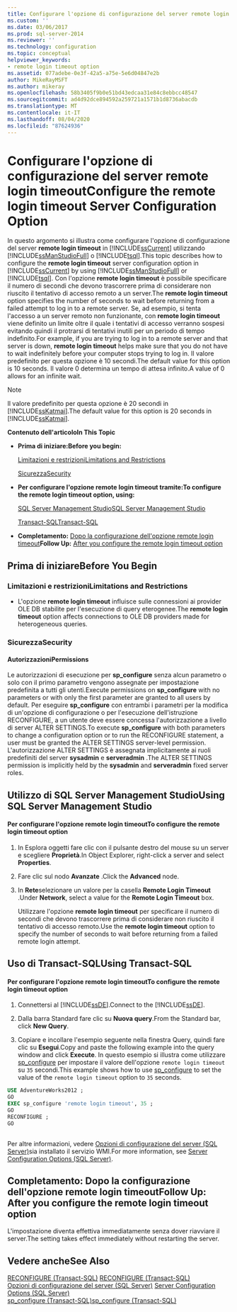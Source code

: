 ```yaml
---
title: Configurare l'opzione di configurazione del server remote login timeout | Microsoft Docs
ms.custom: ''
ms.date: 03/06/2017
ms.prod: sql-server-2014
ms.reviewer: ''
ms.technology: configuration
ms.topic: conceptual
helpviewer_keywords:
- remote login timeout option
ms.assetid: 077adebe-0e3f-42a5-a75e-5e6d04847e2b
author: MikeRayMSFT
ms.author: mikeray
ms.openlocfilehash: 58b3405f9b0e51bd43edcaa31e84c8ebbcc48547
ms.sourcegitcommit: ad4d92dce894592a259721a1571b1d8736abacdb
ms.translationtype: MT
ms.contentlocale: it-IT
ms.lasthandoff: 08/04/2020
ms.locfileid: "87624936"
---
```

# <a name="configure-the-remote-login-timeout-server-configuration-option"></a><span data-ttu-id="7a217-102">Configurare l'opzione di configurazione del server remote login timeout</span><span class="sxs-lookup"><span data-stu-id="7a217-102">Configure the remote login timeout Server Configuration Option</span></span>
  <span data-ttu-id="7a217-103">In questo argomento si illustra come configurare l'opzione di configurazione del server **remote login timeout** in [!INCLUDE[ssCurrent](../../includes/sscurrent-md.md)] utilizzando [!INCLUDE[ssManStudioFull](../../includes/ssmanstudiofull-md.md)] o [!INCLUDE[tsql](../../includes/tsql-md.md)].</span><span class="sxs-lookup"><span data-stu-id="7a217-103">This topic describes how to configure the **remote login timeout** server configuration option in [!INCLUDE[ssCurrent](../../includes/sscurrent-md.md)] by using [!INCLUDE[ssManStudioFull](../../includes/ssmanstudiofull-md.md)] or [!INCLUDE[tsql](../../includes/tsql-md.md)].</span></span> <span data-ttu-id="7a217-104">Con l'opzione **remote login timeout** è possibile specificare il numero di secondi che devono trascorrere prima di considerare non riuscito il tentativo di accesso remoto a un server.</span><span class="sxs-lookup"><span data-stu-id="7a217-104">The **remote login timeout** option specifies the number of seconds to wait before returning from a failed attempt to log in to a remote server.</span></span> <span data-ttu-id="7a217-105">Se, ad esempio, si tenta l'accesso a un server remoto non funzionante, con **remote login timeout** viene definito un limite oltre il quale i tentativi di accesso verranno sospesi evitando quindi il protrarsi di tentativi inutili per un periodo di tempo indefinito.</span><span class="sxs-lookup"><span data-stu-id="7a217-105">For example, if you are trying to log in to a remote server and that server is down, **remote login timeout** helps make sure that you do not have to wait indefinitely before your computer stops trying to log in.</span></span> <span data-ttu-id="7a217-106">Il valore predefinito per questa opzione è 10 secondi.</span><span class="sxs-lookup"><span data-stu-id="7a217-106">The default value for this option is 10 seconds.</span></span> <span data-ttu-id="7a217-107">Il valore 0 determina un tempo di attesa infinito.</span><span class="sxs-lookup"><span data-stu-id="7a217-107">A value of 0 allows for an infinite wait.</span></span>  
  
> [!NOTE]  
>  <span data-ttu-id="7a217-108">Il valore predefinito per questa opzione è 20 secondi in [!INCLUDE[ssKatmai](../../includes/sskatmai-md.md)].</span><span class="sxs-lookup"><span data-stu-id="7a217-108">The default value for this option is 20 seconds in [!INCLUDE[ssKatmai](../../includes/sskatmai-md.md)].</span></span>  
  
 <span data-ttu-id="7a217-109">**Contenuto dell'articolo**</span><span class="sxs-lookup"><span data-stu-id="7a217-109">**In This Topic**</span></span>  
  
-   <span data-ttu-id="7a217-110">**Prima di iniziare:**</span><span class="sxs-lookup"><span data-stu-id="7a217-110">**Before you begin:**</span></span>  
  
     [<span data-ttu-id="7a217-111">Limitazioni e restrizioni</span><span class="sxs-lookup"><span data-stu-id="7a217-111">Limitations and Restrictions</span></span>](#Restrictions)  
  
     [<span data-ttu-id="7a217-112">Sicurezza</span><span class="sxs-lookup"><span data-stu-id="7a217-112">Security</span></span>](#Security)  
  
-   <span data-ttu-id="7a217-113">**Per configurare l'opzione remote login timeout tramite:**</span><span class="sxs-lookup"><span data-stu-id="7a217-113">**To configure the remote login timeout option, using:**</span></span>  
  
     [<span data-ttu-id="7a217-114">SQL Server Management Studio</span><span class="sxs-lookup"><span data-stu-id="7a217-114">SQL Server Management Studio</span></span>](#SSMSProcedure)  
  
     [<span data-ttu-id="7a217-115">Transact-SQL</span><span class="sxs-lookup"><span data-stu-id="7a217-115">Transact-SQL</span></span>](#TsqlProcedure)  
  
-   <span data-ttu-id="7a217-116">**Completamento:**  [Dopo la configurazione dell'opzione remote login timeout](#FollowUp)</span><span class="sxs-lookup"><span data-stu-id="7a217-116">**Follow Up:**  [After you configure the remote login timeout option](#FollowUp)</span></span>  
  
##  <a name="before-you-begin"></a><a name="BeforeYouBegin"></a> <span data-ttu-id="7a217-117">Prima di iniziare</span><span class="sxs-lookup"><span data-stu-id="7a217-117">Before You Begin</span></span>  
  
###  <a name="limitations-and-restrictions"></a><a name="Restrictions"></a> <span data-ttu-id="7a217-118">Limitazioni e restrizioni</span><span class="sxs-lookup"><span data-stu-id="7a217-118">Limitations and Restrictions</span></span>  
  
-   <span data-ttu-id="7a217-119">L'opzione **remote login timeout** influisce sulle connessioni ai provider OLE DB stabilite per l'esecuzione di query eterogenee.</span><span class="sxs-lookup"><span data-stu-id="7a217-119">The **remote login timeout** option affects connections to OLE DB providers made for heterogeneous queries.</span></span>  
  
###  <a name="security"></a><a name="Security"></a> <span data-ttu-id="7a217-120">Sicurezza</span><span class="sxs-lookup"><span data-stu-id="7a217-120">Security</span></span>  
  
####  <a name="permissions"></a><a name="Permissions"></a> <span data-ttu-id="7a217-121">Autorizzazioni</span><span class="sxs-lookup"><span data-stu-id="7a217-121">Permissions</span></span>  
 <span data-ttu-id="7a217-122">Le autorizzazioni di esecuzione per **sp_configure** senza alcun parametro o solo con il primo parametro vengono assegnate per impostazione predefinita a tutti gli utenti.</span><span class="sxs-lookup"><span data-stu-id="7a217-122">Execute permissions on **sp_configure** with no parameters or with only the first parameter are granted to all users by default.</span></span> <span data-ttu-id="7a217-123">Per eseguire **sp_configure** con entrambi i parametri per la modifica di un'opzione di configurazione o per l'esecuzione dell'istruzione RECONFIGURE, a un utente deve essere concessa l'autorizzazione a livello di server ALTER SETTINGS.</span><span class="sxs-lookup"><span data-stu-id="7a217-123">To execute **sp_configure** with both parameters to change a configuration option or to run the RECONFIGURE statement, a user must be granted the ALTER SETTINGS server-level permission.</span></span> <span data-ttu-id="7a217-124">L'autorizzazione ALTER SETTINGS è assegnata implicitamente ai ruoli predefiniti del server **sysadmin** e **serveradmin** .</span><span class="sxs-lookup"><span data-stu-id="7a217-124">The ALTER SETTINGS permission is implicitly held by the **sysadmin** and **serveradmin** fixed server roles.</span></span>  
  
##  <a name="using-sql-server-management-studio"></a><a name="SSMSProcedure"></a> <span data-ttu-id="7a217-125">Utilizzo di SQL Server Management Studio</span><span class="sxs-lookup"><span data-stu-id="7a217-125">Using SQL Server Management Studio</span></span>  
  
#### <a name="to-configure-the-remote-login-timeout-option"></a><span data-ttu-id="7a217-126">Per configurare l'opzione remote login timeout</span><span class="sxs-lookup"><span data-stu-id="7a217-126">To configure the remote login timeout option</span></span>  
  
1.  <span data-ttu-id="7a217-127">In Esplora oggetti fare clic con il pulsante destro del mouse su un server e scegliere **Proprietà**.</span><span class="sxs-lookup"><span data-stu-id="7a217-127">In Object Explorer, right-click a server and select **Properties**.</span></span>  
  
2.  <span data-ttu-id="7a217-128">Fare clic sul nodo **Avanzate** .</span><span class="sxs-lookup"><span data-stu-id="7a217-128">Click the **Advanced** node.</span></span>  
  
3.  <span data-ttu-id="7a217-129">In **Rete**selezionare un valore per la casella **Remote Login Timeout** .</span><span class="sxs-lookup"><span data-stu-id="7a217-129">Under **Network**, select a value for the **Remote Login Timeout** box.</span></span>  
  
     <span data-ttu-id="7a217-130">Utilizzare l'opzione **remote login timeout** per specificare il numero di secondi che devono trascorrere prima di considerare non riuscito il tentativo di accesso remoto.</span><span class="sxs-lookup"><span data-stu-id="7a217-130">Use the **remote login timeout** option to specify the number of seconds to wait before returning from a failed remote login attempt.</span></span>  
  
##  <a name="using-transact-sql"></a><a name="TsqlProcedure"></a> <span data-ttu-id="7a217-131">Uso di Transact-SQL</span><span class="sxs-lookup"><span data-stu-id="7a217-131">Using Transact-SQL</span></span>  
  
#### <a name="to-configure-the-remote-login-timeout-option"></a><span data-ttu-id="7a217-132">Per configurare l'opzione remote login timeout</span><span class="sxs-lookup"><span data-stu-id="7a217-132">To configure the remote login timeout option</span></span>  
  
1.  <span data-ttu-id="7a217-133">Connettersi al [!INCLUDE[ssDE](../../includes/ssde-md.md)].</span><span class="sxs-lookup"><span data-stu-id="7a217-133">Connect to the [!INCLUDE[ssDE](../../includes/ssde-md.md)].</span></span>  
  
2.  <span data-ttu-id="7a217-134">Dalla barra Standard fare clic su **Nuova query**.</span><span class="sxs-lookup"><span data-stu-id="7a217-134">From the Standard bar, click **New Query**.</span></span>  
  
3.  <span data-ttu-id="7a217-135">Copiare e incollare l'esempio seguente nella finestra Query, quindi fare clic su **Esegui**.</span><span class="sxs-lookup"><span data-stu-id="7a217-135">Copy and paste the following example into the query window and click **Execute**.</span></span> <span data-ttu-id="7a217-136">In questo esempio si illustra come utilizzare [sp_configure](/sql/relational-databases/system-stored-procedures/sp-configure-transact-sql) per impostare il valore dell'opzione `remote login timeout` su `35` secondi.</span><span class="sxs-lookup"><span data-stu-id="7a217-136">This example shows how to use [sp_configure](/sql/relational-databases/system-stored-procedures/sp-configure-transact-sql) to set the value of the `remote login timeout` option to `35` seconds.</span></span>  
  
```sql  
USE AdventureWorks2012 ;  
GO  
EXEC sp_configure 'remote login timeout', 35 ;  
GO  
RECONFIGURE ;  
GO  
  
```  
  
 <span data-ttu-id="7a217-137">Per altre informazioni, vedere [Opzioni di configurazione del server &#40;SQL Server&#41;](server-configuration-options-sql-server.md)sia installato il servizio WMI.</span><span class="sxs-lookup"><span data-stu-id="7a217-137">For more information, see [Server Configuration Options &#40;SQL Server&#41;](server-configuration-options-sql-server.md).</span></span>  
  
##  <a name="follow-up-after-you-configure-the-remote-login-timeout-option"></a><a name="FollowUp"></a> <span data-ttu-id="7a217-138">Completamento: Dopo la configurazione dell'opzione remote login timeout</span><span class="sxs-lookup"><span data-stu-id="7a217-138">Follow Up: After you configure the remote login timeout option</span></span>  
 <span data-ttu-id="7a217-139">L'impostazione diventa effettiva immediatamente senza dover riavviare il server.</span><span class="sxs-lookup"><span data-stu-id="7a217-139">The setting takes effect immediately without restarting the server.</span></span>  
  
## <a name="see-also"></a><span data-ttu-id="7a217-140">Vedere anche</span><span class="sxs-lookup"><span data-stu-id="7a217-140">See Also</span></span>  
 <span data-ttu-id="7a217-141">[RECONFIGURE &#40;Transact-SQL&#41;](/sql/t-sql/language-elements/reconfigure-transact-sql) </span><span class="sxs-lookup"><span data-stu-id="7a217-141">[RECONFIGURE &#40;Transact-SQL&#41;](/sql/t-sql/language-elements/reconfigure-transact-sql) </span></span>  
 <span data-ttu-id="7a217-142">[Opzioni di configurazione del server &#40;SQL Server&#41;](server-configuration-options-sql-server.md) </span><span class="sxs-lookup"><span data-stu-id="7a217-142">[Server Configuration Options &#40;SQL Server&#41;](server-configuration-options-sql-server.md) </span></span>  
 [<span data-ttu-id="7a217-143">sp_configure &#40;Transact-SQL&#41;</span><span class="sxs-lookup"><span data-stu-id="7a217-143">sp_configure &#40;Transact-SQL&#41;</span></span>](/sql/relational-databases/system-stored-procedures/sp-configure-transact-sql)  
  
  
